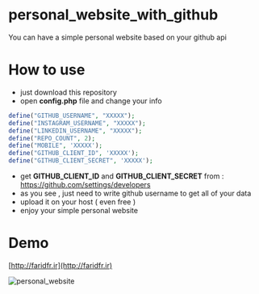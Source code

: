 # personal_website_with_github
You can have a simple personal website based on your github api

# How to use
- just download this repository
- open **config.php** file and change your info

```php
define("GITHUB_USERNAME", "XXXXX");
define("INSTAGRAM_USERNAME", "XXXXX");
define("LINKEDIN_USERNAME", "XXXXX");
define("REPO_COUNT", 2);
define("MOBILE", 'XXXXX');
define("GITHUB_CLIENT_ID", 'XXXXX');
define("GITHUB_CLIENT_SECRET", 'XXXXX');
```
- get **GITHUB_CLIENT_ID** and **GITHUB_CLIENT_SECRET** from : https://github.com/settings/developers
- as you see , just need to write github username to get all of your data
- upload it on your host ( even free )
- enjoy your simple personal website

# Demo
[http://faridfr.ir](http://faridfr.ir)

![personal_website](http://s8.picofile.com/file/8338422734/personal.png "personal website with github api")
